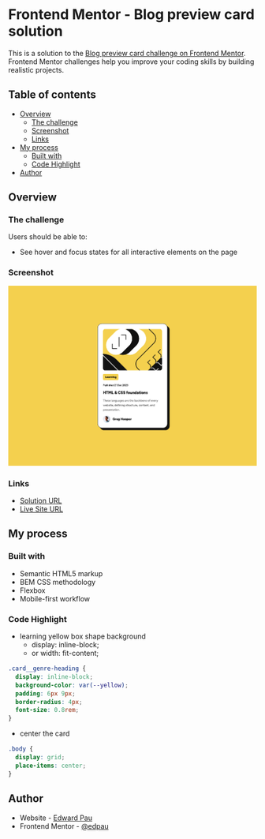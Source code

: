 # Frontend Mentor - Blog preview card solution

This is a solution to the [Blog preview card challenge on Frontend Mentor](https://www.frontendmentor.io/challenges/blog-preview-card-ckPaj01IcS). Frontend Mentor challenges help you improve your coding skills by building realistic projects. 

## Table of contents

- [Overview](#overview)
  - [The challenge](#the-challenge)
  - [Screenshot](#screenshot)
  - [Links](#links)
- [My process](#my-process)
  - [Built with](#built-with)
  - [Code Highlight](#code-highlight)
- [Author](#author)

## Overview

### The challenge

Users should be able to:

- See hover and focus states for all interactive elements on the page

### Screenshot

![](./screenshot.png)


### Links

- [Solution URL](https://github.com/edpau/FM_Blog_preview_card)
- [Live Site URL](https://edpau.github.io/FM_Blog_preview_card/)

## My process

### Built with

- Semantic HTML5 markup
- BEM CSS methodology
- Flexbox
- Mobile-first workflow

### Code Highlight

- learning yellow box shape background
  - display: inline-block;
  - or width: fit-content; 

```css
.card__genre-heading {
  display: inline-block;
  background-color: var(--yellow);
  padding: 6px 9px;
  border-radius: 4px;
  font-size: 0.8rem;
}
```

- center the card 
```css
.body {
  display: grid;
  place-items: center;
}
```

## Author

- Website - [Edward Pau](https://www.edpau.me)
- Frontend Mentor - [@edpau](https://www.frontendmentor.io/profile/edpau)
